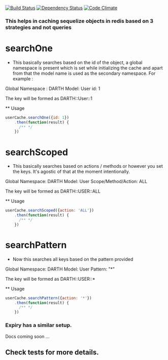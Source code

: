 [![Build Status](https://travis-ci.org/sladebot/redis-cache-sequelize.svg?branch=master)](https://travis-ci.org/sladebot/redis-cache-sequelize) [![Dependency Status](https://david-dm.org/sladebot/redis-cache-sequelize.svg)](https://david-dm.org/sladebot/redis-cache-sequelize.svg) [![Code Climate](https://codeclimate.com/github/sladebot/redis-cache-sequelize/badges/gpa.svg)](https://codeclimate.com/github/sladebot/redis-cache-sequelize)


### This helps in caching sequelize objects in redis based on 3 strategies and not queries

# searchOne

* This basically searches based on the id of the object, a global namespace is present which is set while initializing the cache and apart from that the model name is used as the secondary namespace. For example : 

Global Namespace : DARTH
Model: User
id: 1

The key will be formed as DARTH::User::1

** Usage

```javascript
userCache.searchOne({id: 1})
    .then(function(result) {  
      /** */
    })
```

# searchScoped

* This basically searches based on actions / methods or however you set the keys. It's agostic of that at the moment intentionally.

Global Namespace:    DARTH
Model:               User
Scope/Method/Action: ALL

The key will be formed as DARTH::USER::ALL

** Usage

```javascript
userCache.searchScoped({action: 'ALL'})
    .then(function(result) {  
      /** */
    })
```

# searchPattern

* Now this searches all keys based on the pattern provided

Global Namespace:    DARTH
Model:               User
Pattern:             "*"

The key will be formed as DARTH::USER::*

** Usage

```javascript
userCache.searchPattern({action: '*'})
    .then(function(result) {  
      /** */
    })
```

### Expiry has a similar setup. 
Docs coming soon ...


## Check tests for more details. 
